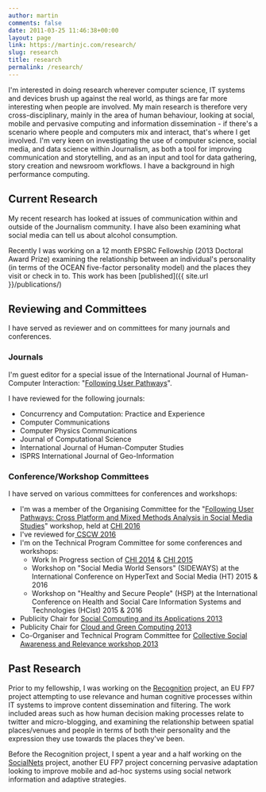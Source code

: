 ```yaml
---
author: martin
comments: false
date: 2011-03-25 11:46:38+00:00
layout: page
link: https://martinjc.com/research/
slug: research
title: research
permalink: /research/
---
```


I'm interested in doing research wherever computer science, IT systems and devices brush up against the real world, as things are far more interesting when people are involved. My main research is therefore very cross-disciplinary, mainly in the area of human behaviour, looking at social, mobile and pervasive computing and information dissemination - if there's a scenario where people and computers mix and interact, that's where I get involved. I'm very keen on investigating the use of computer science, social media, and data science within Journalism, as both a tool for improving communication and storytelling, and as an input and tool for data gathering, story creation and newsroom workflows. I have a background in high performance computing.


## Current Research

My recent research has looked at issues of communication within and outside of the Journalism community. I have also been examining what social media can tell us about alcohol consumption.

Recently I was working on a 12 month EPSRC Fellowship (2013 Doctoral Award Prize) examining the relationship between an individual's personality (in terms of the OCEAN five-factor personality model) and the places they visit or check in to. This work has been [published]({{ site.url }}/publications/)

## Reviewing and Committees

I have served as reviewer and on committees for many journals and conferences.

### Journals

I'm guest editor for a special issue of the International Journal of Human-Computer Interaction: "[Following User Pathways](http://explore.tandfonline.com/cfp/est/hihc-cfb-8.2016)".

I have reviewed for the following journals:

  * Concurrency and Computation: Practice and Experience
  * Computer Communications
  * Computer Physics Communications
  * Journal of Computational Science
  * International Journal of Human-Computer Studies
  * ISPRS International Journal of Geo-Information

### Conference/Workshop Committees

I have served on various committees for conferences and workshops:



  * I'm was a member of the Organising Committee for the "[Following User Pathways: Cross Platform and Mixed Methods Analysis in Social Media Studies](http://www.ksri.kit.edu/1516.php)" workshop, held at [CHI 2016](http://chi2016.acm.org/wp/)
  * I've reviewed for[ CSCW 2016](http://cscw.acm.org/2016/index.php)
  * I'm on the Technical Program Committee for some conferences and workshops:
    * Work In Progress section of [CHI 2014](http://chi2014.acm.org/) & [CHI 2015](http://chi2015.acm.org/)
    * Workshop on "Social Media World Sensors" (SIDEWAYS) at the International Conference on HyperText and Social Media (HT) 2015 & 2016
    * Workshop on "Healthy and Secure People" (HSP) at the International Conference on Health and Social Care Information Systems and Technologies (HCist) 2015 & 2016
  * Publicity Chair for [Social Computing and its Applications 2013](http://socialcloud.aifb.uni-karlsruhe.de/confs/SCA2013/)
  * Publicity Chair for [Cloud and Green Computing 2013](http://socialcloud.aifb.uni-karlsruhe.de/confs/CGC2013/)
  * Co-Organiser and Technical Program Committee for [Collective Social Awareness and Relevance workshop 2013](http://www.cs.cf.ac.uk/csar)

## Past Research

Prior to my fellowship, I was working on the [Recognition](http://www.recognition-project.eu/) project, an EU FP7 project attempting to use relevance and human cognitive processes within IT systems to improve content dissemination and filtering. The work included areas such as how human decision making processes relate to twitter and micro-blogging, and examining the relationship between spatial places/venues and people in terms of both their personality and the expression they use towards the places they've been.

Before the Recognition project, I spent a year and a half working on the [SocialNets](http://www.social-nets.eu/) project, another EU FP7 project concerning pervasive adaptation looking to improve mobile and ad-hoc systems using social network information and adaptive strategies.
